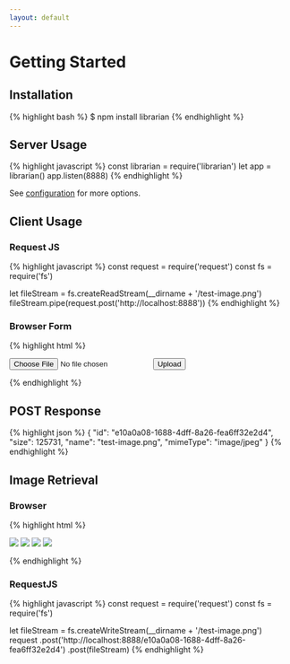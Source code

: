 ```yaml
---
layout: default
---
```

# Getting Started

## Installation

{% highlight bash %}
$ npm install librarian
{% endhighlight %}

## Server Usage

{% highlight javascript %}
const librarian = require('librarian')
let app = librarian()
app.listen(8888)
{% endhighlight %}

See [configuration](/configuration) for more options.

## Client Usage

### Request JS

{% highlight javascript %}
const request = require('request')
const fs = require('fs')

let fileStream = fs.createReadStream(__dirname + '/test-image.png')
fileStream.pipe(request.post('http://localhost:8888'))
{% endhighlight %}

### Browser Form

{% highlight html %}
<form method="POST" action="http://localhost:8888" enctype="multipart/form-data">
  <input type="file" name="file">
  <button type="submit">Upload</button>
</form>
{% endhighlight %}

## POST Response

{% highlight json %}
{
  "id": "e10a0a08-1688-4dff-8a26-fea6ff32e2d4",
  "size": 125731,
  "name": "test-image.png",
  "mimeType": "image/jpeg"
}
{% endhighlight %}

## Image Retrieval

### Browser

{% highlight html %}
<!-- normal -->
<img src="http://localhost:8888/e10a0a08-1688-4dff-8a26-fea6ff32e2d4">

<!-- resized -->
<img src="http://localhost:8888/e10a0a08-1688-4dff-8a26-fea6ff32e2d4?width=50">

<!-- resized -->
<img src="http://localhost:8888/e10a0a08-1688-4dff-8a26-fea6ff32e2d4?height=50">

<!-- resized -->
<img src="http://localhost:8888/e10a0a08-1688-4dff-8a26-fea6ff32e2d4?max=50">

{% endhighlight %}

### RequestJS

{% highlight javascript %}
const request = require('request')
const fs = require('fs')

let fileStream = fs.createWriteStream(__dirname + '/test-image.png')
request
  .post('http://localhost:8888/e10a0a08-1688-4dff-8a26-fea6ff32e2d4')
  .post(fileStream)
{% endhighlight %}
